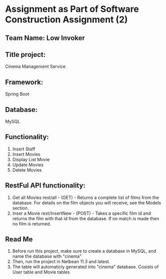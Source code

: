 # Assignment as Part of Software Construction Assignment (2)
## Team Name: Low Invoker

## Title project:
Cinema Management Service

## Framework:
Spring Boot

## Database:
MySQL

## Functionality:
1) Insert Staff
2) Insert Movies
3) Display List Movie
4) Update Movies
5) Delete Movies

## RestFul API functionality:
1) Get all Movies
rest/all - (GET) - Returns a complete list of films from the database. For details on the film objects you will receive, see the Models section.
2) Inser a Movie
rest/InsertNew - (POST) - Takes a specific film id and returns the film with that id from the database. If no match is made then no film is returned.

## Read Me
1) Before run this project, make sure to create a database in MySQL, and name the database with "cinema"
2) Then, run the project in Netbean 11.3 and latest.
3) The table will automaticly generated into "cinema" database. Cosists of User table and Movie tables
